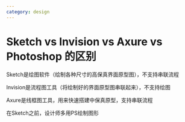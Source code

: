 ```yaml
---
category: design
---
```

# Sketch vs Invision vs Axure vs Photoshop 的区别

Sketch是绘图软件（绘制各种尺寸的高保真界面原型图），不支持串联流程

Invision是流程图工具（将绘制好的界面原型图串联起来），不支持绘图

Axure是线框图工具，用来快速搭建中保真原型，支持串联流程

在Sketch之前，设计师多用PS绘制图形
